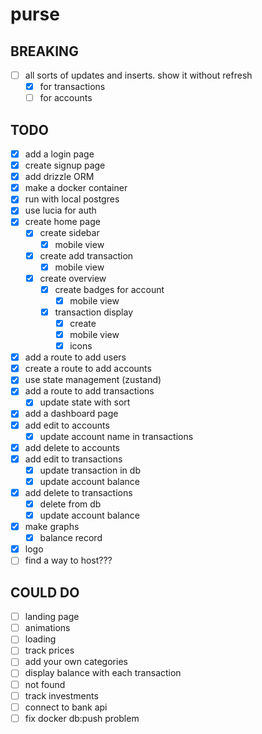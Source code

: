 # purse

## BREAKING

- [ ] all sorts of updates and inserts. show it without refresh
  - [x] for transactions
  - [ ] for accounts

## TODO

- [x] add a login page
- [x] create signup page
- [x] add drizzle ORM
- [x] make a docker container
- [x] run with local postgres
- [x] use lucia for auth
- [x] create home page
  - [x] create sidebar
    - [x] mobile view
  - [x] create add transaction
    - [x] mobile view
  - [x] create overview
    - [x] create badges for account
      - [x] mobile view
    - [x] transaction display
      - [x] create
      - [x] mobile view
      - [x] icons
- [x] add a route to add users
- [x] create a route to add accounts
- [x] use state management (zustand)
- [x] add a route to add transactions
  - [x] update state with sort
- [x] add a dashboard page
- [x] add edit to accounts
  - [x] update account name in transactions
- [x] add delete to accounts
- [x] add edit to transactions
  - [x] update transaction in db
  - [x] update account balance
- [x] add delete to transactions
  - [x] delete from db
  - [x] update account balance
- [x] make graphs
  - [x] balance record
- [x] logo
- [ ] find a way to host???

## COULD DO

- [ ] landing page
- [ ] animations
- [ ] loading
- [ ] track prices
- [ ] add your own categories
- [ ] display balance with each transaction
- [ ] not found
- [ ] track investments
- [ ] connect to bank api
- [ ] fix docker db:push problem
